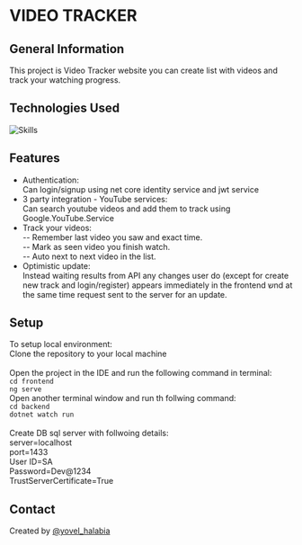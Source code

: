 # VIDEO TRACKER


## General Information
This project is Video Tracker website you can create list with videos and track your watching progress.

## Technologies Used
![Skills](https://skillicons.dev/icons?i=js,html,css,cs,angular,dotnet)

## Features
* Authentication:<br/>
Can login/signup using net core identity service and jwt service<br/>
* 3 party integration - YouTube services:<br/>
Can search youtube videos and add them to track using Google.YouTube.Service <br/>
* Track your videos:<br/>
-- Remember last video you saw and exact time.<br/>
-- Mark as seen video you finish watch.<br/>
-- Auto next to next video in the list.<br/>
* Optimistic update:<br/>
  Instead waiting results from API any changes user do (except for create new track and login/register)
  appears immediately in the frontend שnd at the same time request sent to the server for an update.

## Setup
To setup local environment:<br/>
Clone the repository to your local machine<br/><br/>
Open the project in the IDE and run the following command in terminal:<br/>
`cd frontend`<br/>
`ng serve`<br/>
Open another terminal window and run th follwing command:<br/>
`cd backend`<br/>
`dotnet watch run`<br/><br/>
Create DB sql server with follwoing details:<br/>
server=localhost<br/>
port=1433<br/>
User ID=SA<br/>
Password=Dev@1234<br/>
TrustServerCertificate=True<br/>

## Contact
Created by [@yovel_halabia](https://www.linkedin.com/in/yovel-halabia-450a2b1b2/)


